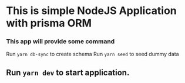 # This is simple NodeJS Application with prisma ORM

### This app will provide some command 

Run `yarn db-sync` to create schema
Run `yarn seed` to seed dummy data 

## Run `yarn dev` to start application. 